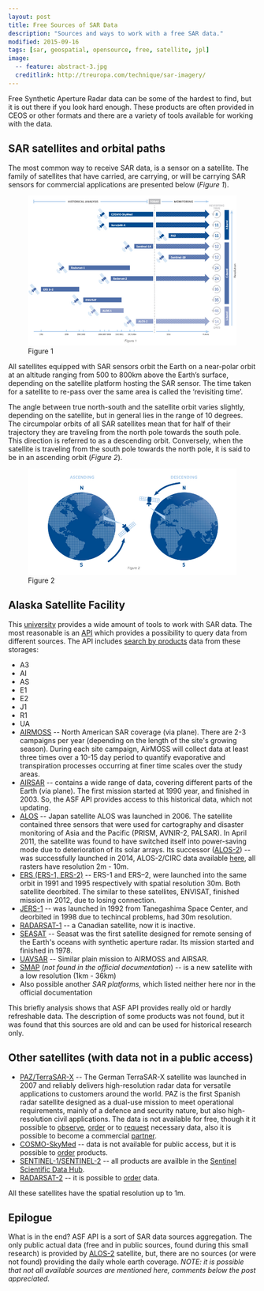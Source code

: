 ```yaml
---
layout: post
title: Free Sources of SAR Data
description: "Sources and ways to work with a free SAR data."
modified: 2015-09-16
tags: [sar, geospatial, opensource, free, satellite, jpl]
image:
  -- feature: abstract-3.jpg
  creditlink: http://treuropa.com/technique/sar-imagery/
---
```


Free Synthetic Aperture Radar data can be some of the hardest to find, but it is out there if you look hard enough. These products are often provided in CEOS or other formats and there are a variety of tools available for working with the data.

<!--more-->

## SAR satellites and orbital paths

The most common way to receive SAR data, is a sensor on a satellite. The family of satellites that have carried, are carrying, or will be carrying SAR sensors for commercial applications are presented below (_Figure 1_).

<figure>
	<img src="/images/posts/2015/09/16/sar-satellites.jpg" alt="SAR satelllites">
	<figcaption>Figure 1</figcaption>
</figure>

All satellites equipped with SAR sensors orbit the Earth on a near-polar orbit at an altitude ranging from 500 to 800km above the Earth’s surface, depending on the satellite platform hosting the SAR sensor. The time taken for a satellite to re-pass over the same area is called the ‘revisiting time’.

The angle between true north-south and the satellite orbit varies slightly, depending on the satellite, but in general lies in the range of 10 degrees. The circumpolar orbits of all SAR satellites mean that for half of their trajectory they are traveling from the north pole towards the south pole. This direction is referred to as a descending orbit. Conversely, when the satellite is traveling from the south pole towards the north pole, it is said to be in an ascending orbit (_Figure 2_).

<figure>
	<img src="/images/posts/2015/09/16/orbital-paths.jpg" alt="Orbital paths">
	<figcaption>Figure 2</figcaption>
</figure>

## Alaska Satellite Facility

This [university](https://www.asf.alaska.edu/) provides a wide amount of tools to work with SAR data. The most reasonable is an [API](https://www.asf.alaska.edu/data-tools/interactive-api-tool-accessing-sar-data/) which provides a possibility to query data from different sources. The API includes [search by products](https://vertex.daac.asf.alaska.edu/) data from these storages:

* A3
* AI
* AS
* E1
* E2
* J1
* R1
* UA
* [AIRMOSS](https://airmoss.jpl.nasa.gov/) -- North American SAR coverage (via plane). There are 2-3 campaigns per year (depending on the length of the site's growing season). During each site campaign, AirMOSS will collect data at least three times over a 10-15 day period to quantify evaporative and transpiration processes occurring at finer time scales over the study areas.
* [AIRSAR](http://airsar.jpl.nasa.gov/) -- contains a wide range of data, covering different parts of the Earth (via plane). The first mission started at 1990 year, and finished in 2003. So, the ASF API provides access to this historical data, which not updating.
* [ALOS](http://global.jaxa.jp/projects/sat/alos/) -- Japan satellite ALOS was launched in 2006. The satellite contained three sensors that were used for cartography and disaster monitoring of Asia and the Pacific (PRISM, AVNIR-2, PALSAR). In April 2011, the satellite was found to have switched itself into power-saving mode due to deterioration of its solar arrays. Its successor ([ALOS-2](http://www.jaxa.jp/projects/sat/alos2/index_j.html)) -- was successfully launched in 2014, ALOS-2/CIRC data available [here](http://circgs.tksc.jaxa.jp/data/index.html), all rasters have resolution  2m - 10m.
* [ERS (ERS-1, ERS-2)](https://earth.esa.int/web/guest/missions/esa-operational-eo-missions/ers) -- ERS-1 and ERS–2, were launched into the same orbit in 1991 and 1995 respectively with spatial resolution 30m. Both satellite deorbited. The similar to these satellites, ENVISAT, finished mission in 2012, due to losing connection. 
* [JERS-1](https://directory.eoportal.org/web/eoportal/satellite-missions/j/jers-1) -- was launched in 1992 from Tanegashima Space Center, and deorbited in 1998 due to techincal problems, had 30m resolution.
* [RADARSAT-1](http://www.asc-csa.gc.ca/eng/satellites/radarsat1/) -- a Canadian satellite, now it is inactive.
* [SEASAT](http://science.nasa.gov/missions/seasat-1/) -- Seasat was the first satellite designed for remote sensing of the Earth's oceans with synthetic aperture radar. Its mission started and finished in 1978.
* [UAVSAR](http://uavsar.jpl.nasa.gov/) -- Similar plain mission to AIRMOSS and AIRSAR.
* [SMAP](http://smap.jpl.nasa.gov/) (_not found in the official documentation_) -- is a new satellite with a low resolution (1km - 36km) 
* Also possible another _SAR platforms_, which listed neither here nor in the official documentation

This briefly analysis shows that ASF API provides really old or hardly refreshable data. The description of some products was not found, but it was found that this sources are old and can be used for historical research only.

## Other satellites (with data not in a public access)

* [PAZ/TerraSAR-X](http://www.geo-airbusds.com/en/3085-terrasar-x-paz-constellation) -- The German TerraSAR-X satellite was launched in 2007 and reliably delivers high-resolution radar data for versatile applications to customers around the world. PAZ is the first Spanish radar satellite designed as a dual-use mission to meet operational requirements, mainly of a defence and security nature, but also high-resolution civil applications. The data is not available for free, though it it possible to [observe](http://terrasar-x-archive.infoterra.de/), [order](http://www.geo-airbusds.com/en/122-price-lists) or to [request](http://www.astrium-geo.com/en/122-price-lists) necessary data, also it is possible to become a commercial [partner](http://www.geo-airbusds.com/en/34-commercial-network).
* [COSMO-SkyMed](http://www.e-geos.it/products/cosmo.html) -- data is not available for public access, but it is possible to [order](http://www.e-geos.it/products/pdf/prices.pdf) products.
* [SENTINEL-1/SENTINEL-2](https://earth.esa.int/web/guest/missions/esa-operational-eo-missions/sentinel-1) -- all products are availble in the [Sentinel Scientific Data Hub](https://scihub.esa.int/).
* [RADARSAT-2](http://gs.mdacorporation.com/SatelliteData/Radarsat2/Radarsat2.aspx) -- it is possible to [order](http://www.asc-csa.gc.ca/eng/satellites/radarsat2/order-contact.asp) data.

All these satellites have the spatial resolution up to 1m.

## Epilogue

What is in the end? ASF API is a sort of SAR data sources aggregation. The only public actual data (free and in public sources, found during this small research) is provided by [ALOS-2](http://www.jaxa.jp/projects/sat/alos2/index_j.html) satellite, but, there are no sources (or were not found) providing the daily whole earth coverage. 
_NOTE: it is possible that not all available sources are mentioned here, comments below the post appreciated._

